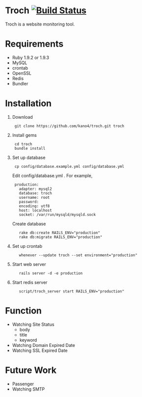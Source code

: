 # Troch [![Build Status](https://secure.travis-ci.org/kano4/troch.png)](http://travis-ci.org/kano4/troch)
Troch is a website monitoring tool.

# Requirements
- Ruby 1.9.2 or 1.9.3
- MySQL
- crontab
- OpenSSL
- Redis
- Bundler

# Installation

1. Download

        git clone https://github.com/kano4/troch.git troch

2. Install gems

        cd troch
        bundle install

3. Set up database

        cp config/database.example.yml config/database.yml

    Edit config/database.yml . For example,

        production:
          adapter: mysql2
          database: troch
          username: root
          password:
          encoding: utf8
          host: localhost
          socket: /var/run/mysqld/mysqld.sock

    Create database

          rake db:create RAILS_ENV="production"
          rake db:migrate RAILS_ENV="production"

4. Set up crontab

          whenever --update troch --set environment="production"

5. Start web server

          rails server -d -e production

6. Start redis server

          script/troch_server start RAILS_ENV="production"


# Function
- Watching Site Status
  - body
  - title
  - keyword
- Watching Domain Expired Date
- Watching SSL Expired Date

# Future Work
- Passenger
- Watching SMTP
